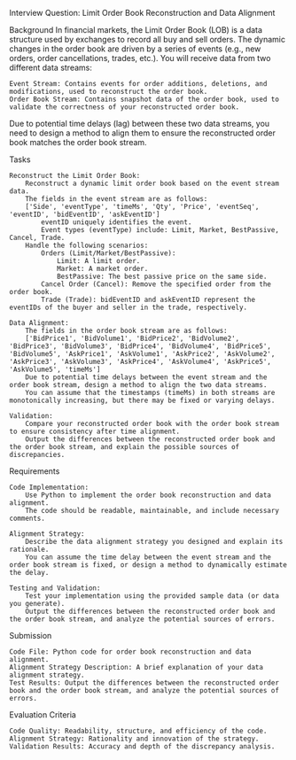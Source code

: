 Interview Question: Limit Order Book Reconstruction and Data Alignment

Background
In financial markets, the Limit Order Book (LOB) is a data structure used by exchanges to record all buy and sell orders. The dynamic changes in the order book are driven by a series of events (e.g., new orders, order cancellations, trades, etc.). You will receive data from two different data streams:

    ​Event Stream: Contains events for order additions, deletions, and modifications, used to reconstruct the order book.
    ​Order Book Stream: Contains snapshot data of the order book, used to validate the correctness of your reconstructed order book.

Due to potential time delays (lag) between these two data streams, you need to design a method to align them to ensure the reconstructed order book matches the order book stream.

Tasks

    ​Reconstruct the Limit Order Book:
        Reconstruct a dynamic limit order book based on the event stream data.
        The fields in the event stream are as follows:
        ['Side', 'eventType', 'timeMs', 'Qty', 'Price', 'eventSeq', 'eventID', 'bidEventID', 'askEventID']
            eventID uniquely identifies the event.
            Event types (eventType) include: Limit, Market, BestPassive, Cancel, Trade.
        Handle the following scenarios:
            ​Orders (Limit/Market/BestPassive):
                Limit: A limit order.
                Market: A market order.
                BestPassive: The best passive price on the same side.
            ​Cancel Order (Cancel): Remove the specified order from the order book.
            ​Trade (Trade): bidEventID and askEventID represent the eventIDs of the buyer and seller in the trade, respectively.

    ​Data Alignment:
        The fields in the order book stream are as follows:
        ['BidPrice1', 'BidVolume1', 'BidPrice2', 'BidVolume2', 'BidPrice3', 'BidVolume3', 'BidPrice4', 'BidVolume4', 'BidPrice5', 'BidVolume5', 'AskPrice1', 'AskVolume1', 'AskPrice2', 'AskVolume2', 'AskPrice3', 'AskVolume3', 'AskPrice4', 'AskVolume4', 'AskPrice5', 'AskVolume5', 'timeMs']
        Due to potential time delays between the event stream and the order book stream, design a method to align the two data streams.
        You can assume that the timestamps (timeMs) in both streams are monotonically increasing, but there may be fixed or varying delays.

    ​Validation:
        Compare your reconstructed order book with the order book stream to ensure consistency after time alignment.
        Output the differences between the reconstructed order book and the order book stream, and explain the possible sources of discrepancies.

Requirements

    ​Code Implementation:
        Use Python to implement the order book reconstruction and data alignment.
        The code should be readable, maintainable, and include necessary comments.

    ​Alignment Strategy:
        Describe the data alignment strategy you designed and explain its rationale.
        You can assume the time delay between the event stream and the order book stream is fixed, or design a method to dynamically estimate the delay.

    ​Testing and Validation:
        Test your implementation using the provided sample data (or data you generate).
        Output the differences between the reconstructed order book and the order book stream, and analyze the potential sources of errors.

Submission

    ​Code File: Python code for order book reconstruction and data alignment.
    ​Alignment Strategy Description: A brief explanation of your data alignment strategy.
    ​Test Results: Output the differences between the reconstructed order book and the order book stream, and analyze the potential sources of errors.

Evaluation Criteria

    ​Code Quality: Readability, structure, and efficiency of the code.
    ​Alignment Strategy: Rationality and innovation of the strategy.
    ​Validation Results: Accuracy and depth of the discrepancy analysis.
